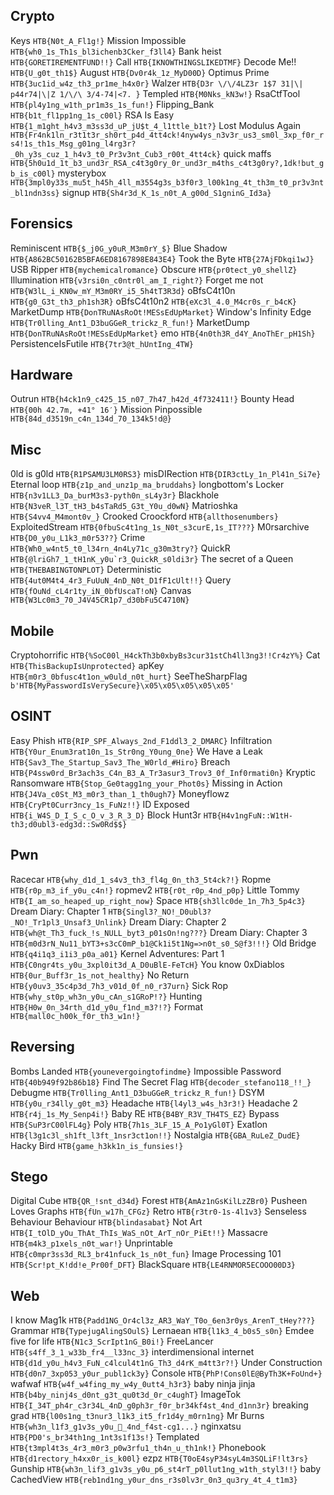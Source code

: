 ## Crypto

Keys ``HTB{N0t_A_Fl1g!}``
Mission Impossible ``HTB{wh0_1s_Th1s_bl3ichenb3Cker_f3ll4}``
Bank heist ``HTB{GORETIREMENTFUND!!}``
Call ``HTB{IKNOWTHINGSLIKEDTMF}``
Decode Me!! ``HTB{U_g0t_th1$}``
August ``HTB{Dv0r4k_1z_MyD00D}``
Optimus Prime ``HTB{3uc1id_w4z_th3_pr1me_h4x0r}``
Walzer ``HTB{D3r \/\/4LZ3r 1$7 31|\| p44r74|\|Z 1/\/\ 3/4-74|<7. }``
Templed ``HTB{M0Nks_kN3w!}``
RsaCtfTool ``HTB{pl4y1ng_w1th_pr1m3s_1s_fun!}``
Flipping_Bank ``HTB{b1t_fl1pp1ng_1s_c00l}``
RSA Is Easy ``HTB{1_m1ght_h4v3_m3ss3d_uP_jU$t_4_l1ttle_b1t?}``
Lost Modulus Again ``HTB{Fr4nk1ln_r3t1t3r_sh0rt_p4d_4tt4ck!4nyw4ys_n3v3r_us3_sm0l_3xp_f0r_rs4!1s_th1s_Msg_g01ng_l4rg3r?_0h_y3s_cuz_1_h4v3_t0_Pr3v3nt_Cub3_r00t_4tt4ck}``
quick maffs ``HTB{5h0u1d_1t_b3_und3r_RSA_c4t3g0ry_0r_und3r_m4ths_c4t3g0ry?,1dk!but_gb_is_c00l}``
mysterybox ``HTB{3mpl0y33s_mu5t_h45h_4ll_m3554g3s_b3f0r3_l00k1ng_4t_th3m_t0_pr3v3nt_bl1ndn3ss}``
signup ``HTB{Sh4r3d_K_1s_n0t_A_g00d_S1gninG_Id3a}``

## Forensics

Reminiscent ``HTB{$_j0G_y0uR_M3m0rY_$}``
Blue Shadow ``HTB{A862BC50162B5BFA6ED8167898E843E4}``
Took the Byte ``HTB{27AjFDkqi1wJ}``
USB Ripper ``HTB{mychemicalromance}``
Obscure ``HTB{pr0tect_y0_shellZ}``
Illumination ``HTB{v3rsi0n_c0ntr0l_am_I_right?}``
Forget me not ``HTB{W3lL_i_KN0w_mY_M3m0RY_i5_5h4tT3R3d}``
oBfsC4t10n ``HTB{g0_G3t_th3_ph1sh3R}``
oBfsC4t10n2 ``HTB{eXc3l_4.0_M4cr0s_r_b4cK}``
MarketDump ``HTB{DonTRuNAsRoOt!MESsEdUpMarket}``
Window's Infinity Edge ``HTB{Tr0lling_Ant1_D3buGGeR_trickz_R_fun!}``
MarketDump ``HTB{DonTRuNAsRoOt!MESsEdUpMarket}``
emo ``HTB{4n0th3R_d4Y_AnoThEr_pH1Sh}``
PersistenceIsFutile ``HTB{7tr3@t_hUntIng_4TW}``

## Hardware

Outrun ``HTB{h4ck1n9_c425_15_n07_7h47_h42d_4f732411!}``
Bounty Head ``HTB{00h 42.7m, +41° 16′}``
Mission Pinpossible ``HTB{84d_d3519n_c4n_134d_70_134k5!d@}``

## Misc

0ld is g0ld ``HTB{R1PSAMU3LM0RS3}``
misDIRection ``HTB{DIR3ctLy_1n_Pl41n_Si7e}``
Eternal loop ``HTB{z1p_and_unz1p_ma_bruddahs}``
longbottom's Locker ``HTB{n3v1LL3_Da_burM3s3-pyth0n_sL4y3r}``
Blackhole ``HTB{N3veR_l3T_tH3_b4sTaRd5_G3t_Y0u_d0wN}``
Matrioshka ``HTB{S4vv4_M4mont0v_}``
Crooked Croockford ``HTB{allthosenumbers}``
ExploitedStream ``HTB{0fbuSc4t1ng_1s_N0t_s3curE,1s_IT???}``
M0rsarchive ``HTB{D0_y0u_L1k3_m0r53??}``
Crime ``HTB{Wh0_w4nt5_t0_l34rn_4n4Ly71c_g30m3try?}``
QuickR ``HTB{@lriGh7_1_tH1nK_y0u`r3_QuickR_s0ldi3r}``
The secret of a Queen ``HTB{THEBABINGTONPLOT}``
Deterministic ``HTB{4ut0M4t4_4r3_FuUuN_4nD_N0t_D1fF1cUlt!!}``
Query ``HTB{fOuNd_cL4r1ty_iN_0bfUscaT!oN}``
Canvas ``HTB{W3Lc0m3_70_J4V45CR1p7_d30bFu5C4710N}``

## Mobile

Cryptohorrific ``HTB{%SoC00l_H4ckTh3b0xbyBs3cur31stCh4ll3ng3!!Cr4zY%}``
Cat ``HTB{ThisBackupIsUnprotected}``
apKey ``HTB{m0r3_0bfusc4t1on_w0uld_n0t_hurt}``
SeeTheSharpFlag ``b'HTB{MyPasswordIsVerySecure}\x05\x05\x05\x05\x05'``

## OSINT

Easy Phish ``HTB{RIP_SPF_Always_2nd_F1ddl3_2_DMARC}``
Infiltration ``HTB{Y0ur_Enum3rat10n_1s_Str0ng_Y0ung_0ne}``
We Have a Leak ``HTB{Sav3_The_Startup_Sav3_The_W0rld_#Hiro}``
Breach ``HTB{P4ssw0rd_Br3ach3s_C4n_B3_A_Tr3asur3_Trov3_0f_Inf0rmati0n}``
Kryptic Ransomware ``HTB{Stop_Ge0tagg1ng_your_Phot0s}``
Missing in Action ``HTB{J4Va_c0St_M3_m0r3_than_1_th0ugh7}``
Moneyflowz ``HTB{CryPt0Curr3ncy_1s_FuNz!!}``
ID Exposed ``HTB{i_W4S_D_I_S_c_O_v_3_R_3_D}``
Block Hunt3r ``HTB{H4v1ngFuN::W1tH-th3;d0ubl3-edg3d::Sw0Rd$$}``

## Pwn

Racecar ``HTB{why_d1d_1_s4v3_th3_fl4g_0n_th3_5t4ck?!}``
Ropme ``HTB{r0p_m3_if_y0u_c4n!}``
ropmev2 ``HTB{r0t_r0p_4nd_p0p}``
Little Tommy ``HTB{I_am_so_heaped_up_right_now}``
Space ``HTB{sh3llc0de_1n_7h3_5p4c3}``
Dream Diary: Chapter 1 ``HTB{Singl3?_NO!_D0ubl3?_NO!_Tr1pl3_Unsaf3_Unlink}``
Dream Diary: Chapter 2 ``HTB{wh@t_Th3_fuck_!s_NULL_byt3_p01sOn!ng???}``
Dream Diary: Chapter 3 ``HTB{m0d3rN_Nu11_bYT3+s3cC0mP_b1@Ck1i5t1Ng=>n0t_s0_S@f3!!!}``
Old Bridge ``HTB{q4i1q3_i1i3_p0a_a01}``
Kernel Adventures: Part 1 ``HTB{C0ngr4ts_y0u_3xpl0it3d_A_D0uBlE-FeTcH}``
You know 0xDiablos ``HTB{0ur_Buff3r_1s_not_healthy}``
No Return ``HTB{y0uv3_35c4p3d_7h3_v01d_0f_n0_r37urn}``
Sick Rop ``HTB{why_st0p_wh3n_y0u_cAn_s1GRoP!?}``
Hunting ``HTB{H0w_0n_34rth_d1d_y0u_f1nd_m3?!?}``
Format ``HTB{mall0c_h00k_f0r_th3_w1n!}``

## Reversing

Bombs Landed ``HTB{younevergoingtofindme}``
Impossible Password ``HTB{40b949f92b86b18}``
Find The Secret Flag ``HTB{decoder_stefano118_!!_}``
Debugme ``HTB{Tr0lling_Ant1_D3buGGeR_trickz_R_fun!}``
DSYM ``HTB{y0u_r34lly_g0t_m3}``
Headache ``HTB{l4yl3_w4s_h3r3!}``
Headache 2 ``HTB{r4j_1s_My_Senp4i!}``
Baby RE ``HTB{B4BY_R3V_TH4TS_EZ}``
Bypass ``HTB{SuP3rC00lFL4g}``
Poly ``HTB{7h1s_3LF_15_A_Po1yGl0T}``
Exatlon ``HTB{l3g1c3l_sh1ft_l3ft_1nsr3ct1on!!}``
Nostalgia ``HTB{GBA_RuLeZ_DudE}``
Hacky Bird ``HTB{game_h3kk1n_is_funsies!}``

## Stego

Digital Cube ``HTB{QR_!snt_d34d}``
Forest ``HTB{AmAz1nGsKilLzZBr0}``
Pusheen Loves Graphs ``HTB{fUn_w17h_CFGz}``
Retro ``HTB{r3tr0-1s-4l1v3}``
Senseless Behaviour Behaviour ``HTB{blindasabat}``
Not Art ``HTB{I_tOlD_yOu_ThAt_ThIs_WaS_nOt_ArT_nOr_PiEt!!}``
Massacre ``HTB{m4k3_p1xels_n0t_war!}``
Unprintable ``HTB{c0mpr3ss3d_RL3_br41nfuck_1s_n0t_fun}``
Image Processing 101 ``HTB{Scr!pt_K!dd!e_Pr00f_DFT}``
BlackSquare ``HTB{LE4RNMOR5ECOOO00D3}``

## Web

I know Mag1k ``HTB{Padd1NG_Or4cl3z_AR3_WaY_T0o_6en3r0ys_ArenT_tHey???}``
Grammar ``HTB{TypejugAlingSOulS}``
Lernaean ``HTB{l1k3_4_b0s5_s0n}``
Emdee five for life ``HTB{N1c3_ScrIpt1nG_B0i!}``
FreeLancer ``HTB{s4ff_3_1_w33b_fr4__l33nc_3}``
interdimensional internet ``HTB{d1d_y0u_h4v3_FuN_c4lcul4t1nG_Th3_d4rK_m4tt3r?!}``
Under Construction ``HTB{d0n7_3xp053_y0ur_publ1ck3y}``
Console ``HTB{PhP!Cons0lE@ByTh3K+FoUnd+}``
wafwaf ``HTB{w4f_w4fing_my_w4y_0utt4_h3r3}``
baby ninja jinja ``HTB{b4by_ninj4s_d0nt_g3t_qu0t3d_0r_c4ughT}``
ImageTok ``HTB{I_34T_ph4r_c3r34L_4nD_g0ph3r_f0r_br34kf4st_4nd_d1nn3r}``
breaking grad ``HTB{l00s1ng_t3nur3_l1k3_it5_fr1d4y_m0rn1ng}``
Mr Burns ``HTB{wh3n_l1f3_g1v3s_y0u_🍊_4nd_f4st-cg1...}``
nginxatsu ``HTB{PD0's_br34th1ng_1nt3s1f13s!}``
Templated ``HTB{t3mpl4t3s_4r3_m0r3_p0w3rfu1_th4n_u_th1nk!}``
Phonebook ``HTB{d1rectory_h4xx0r_is_k00l}``
ezpz ``HTB{T0oE4syP34syL4m3SQLiF!lt3rs}``
Gunship ``HTB{wh3n_lif3_g1v3s_y0u_p6_st4rT_p0llut1ng_w1th_styl3!!}``
baby CachedView ``HTB{reb1nd1ng_y0ur_dns_r3s0lv3r_0n3_qu3ry_4t_4_t1m3}``
